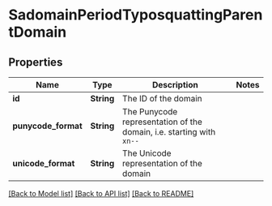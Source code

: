 # SadomainPeriodTyposquattingParentDomain

## Properties

Name | Type | Description | Notes
------------ | ------------- | ------------- | -------------
**id** | **String** | The ID of the domain | 
**punycode_format** | **String** | The Punycode representation of the domain, i.e. starting with `xn--` | 
**unicode_format** | **String** | The Unicode representation of the domain | 

[[Back to Model list]](../README.md#documentation-for-models) [[Back to API list]](../README.md#documentation-for-api-endpoints) [[Back to README]](../README.md)


